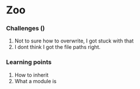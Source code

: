 # Zoo


 
### Challenges ()
1. Not to sure how to overwrite, I got stuck with that 
2. I dont think I got the file paths right.
 

### Learning points
1. How to inherit
2. What a module is

